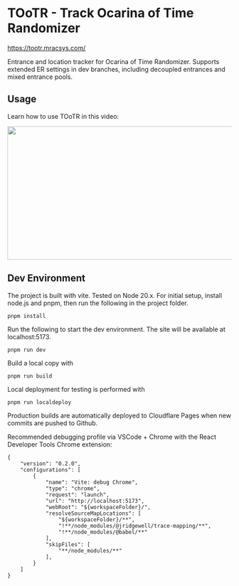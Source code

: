 # TOoTR - Track Ocarina of Time Randomizer

https://tootr.mracsys.com/

Entrance and location tracker for Ocarina of Time Randomizer. Supports extended ER settings in dev branches, including decoupled entrances and mixed entrance pools.

## Usage

Learn how to use TOoTR in this video:

[<img src="https://img.youtube.com/vi/mNgKcKv2cT0/hqdefault.jpg" width="600" height="300" />](https://www.youtube.com/embed/mNgKcKv2cT0)

## Dev Environment

The project is built with vite. Tested on Node 20.x. For initial setup, install node.js and pnpm, then run the following in the project folder.

`pnpm install`

Run the following to start the dev environment. The site will be available at localhost:5173.

`pnpm run dev`

Build a local copy with

`pnpm run build`

Local deployment for testing is performed with

`pnpm run localdeploy`

Production builds are automatically deployed to Cloudflare Pages when new commits are pushed to Github.

Recommended debugging profile via VSCode + Chrome with the React Developer Tools Chrome extension:

```
{
    "version": "0.2.0",
    "configurations": [
        {
            "name": "Vite: debug Chrome",
            "type": "chrome",
            "request": "launch",
            "url": "http://localhost:5173",
            "webRoot": "${workspaceFolder}/",
            "resolveSourceMapLocations": [
                "${workspaceFolder}/**",
                "!**/node_modules/@jridgewell/trace-mapping/**",
                "!**/node_modules/@babel/**"
            ],
            "skipFiles": [
                "**/node_modules/**"
            ],
        }
    ]
}
```
